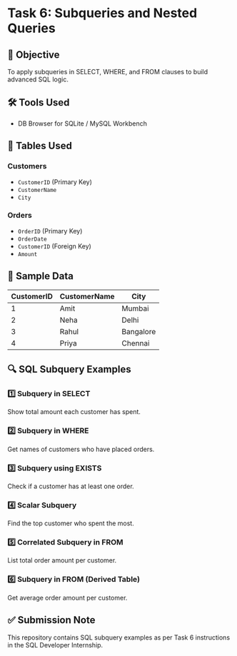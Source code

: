 # Task 6: Subqueries and Nested Queries

## 🎯 Objective
To apply subqueries in SELECT, WHERE, and FROM clauses to build advanced SQL logic.

## 🛠 Tools Used
- DB Browser for SQLite / MySQL Workbench

## 🧱 Tables Used

### Customers
- `CustomerID` (Primary Key)
- `CustomerName`
- `City`

### Orders
- `OrderID` (Primary Key)
- `OrderDate`
- `CustomerID` (Foreign Key)
- `Amount`

## 🧾 Sample Data

| CustomerID | CustomerName | City      |
|------------|---------------|-----------|
| 1          | Amit          | Mumbai    |
| 2          | Neha          | Delhi     |
| 3          | Rahul         | Bangalore |
| 4          | Priya         | Chennai   |

## 🔍 SQL Subquery Examples

### 1️⃣ Subquery in SELECT
Show total amount each customer has spent.

### 2️⃣ Subquery in WHERE
Get names of customers who have placed orders.

### 3️⃣ Subquery using EXISTS
Check if a customer has at least one order.

### 4️⃣ Scalar Subquery
Find the top customer who spent the most.

### 5️⃣ Correlated Subquery in FROM
List total order amount per customer.

### 6️⃣ Subquery in FROM (Derived Table)
Get average order amount per customer.

## ✅ Submission Note
This repository contains SQL subquery examples as per Task 6 instructions in the SQL Developer Internship.
